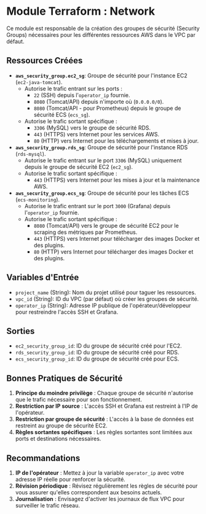 # Module Terraform : Network

Ce module est responsable de la création des groupes de sécurité (Security Groups) nécessaires pour les différentes ressources AWS dans le VPC par défaut.

## Ressources Créées

*   **`aws_security_group.ec2_sg`**: Groupe de sécurité pour l'instance EC2 (`ec2-java-tomcat`).
    *   Autorise le trafic entrant sur les ports :
        *   `22` (SSH) depuis l'`operator_ip` fournie.
        *   `8080` (Tomcat/API) depuis n'importe où (`0.0.0.0/0`).
        *   `8080` (Tomcat/API - pour Prometheus) depuis le groupe de sécurité ECS (`ecs_sg`).
    *   Autorise le trafic sortant spécifique :
        *   `3306` (MySQL) vers le groupe de sécurité RDS.
        *   `443` (HTTPS) vers Internet pour les services AWS.
        *   `80` (HTTP) vers Internet pour les téléchargements et mises à jour.
*   **`aws_security_group.rds_sg`**: Groupe de sécurité pour l'instance RDS (`rds-mysql`).
    *   Autorise le trafic entrant sur le port `3306` (MySQL) uniquement depuis le groupe de sécurité EC2 (`ec2_sg`).
    *   Autorise le trafic sortant spécifique :
        *   `443` (HTTPS) vers Internet pour les mises à jour et la maintenance AWS.
*   **`aws_security_group.ecs_sg`**: Groupe de sécurité pour les tâches ECS (`ecs-monitoring`).
    *   Autorise le trafic entrant sur le port `3000` (Grafana) depuis l'`operator_ip` fournie.
    *   Autorise le trafic sortant spécifique :
        *   `8080` (Tomcat/API) vers le groupe de sécurité EC2 pour le scraping des métriques par Prometheus.
        *   `443` (HTTPS) vers Internet pour télécharger des images Docker et des plugins.
        *   `80` (HTTP) vers Internet pour télécharger des images Docker et des plugins.

## Variables d'Entrée

*   `project_name` (String): Nom du projet utilisé pour taguer les ressources.
*   `vpc_id` (String): ID du VPC (par défaut) où créer les groupes de sécurité.
*   `operator_ip` (String): Adresse IP publique de l'opérateur/développeur pour restreindre l'accès SSH et Grafana.

## Sorties

*   `ec2_security_group_id`: ID du groupe de sécurité créé pour l'EC2.
*   `rds_security_group_id`: ID du groupe de sécurité créé pour RDS.
*   `ecs_security_group_id`: ID du groupe de sécurité créé pour ECS.

## Bonnes Pratiques de Sécurité

1. **Principe du moindre privilège** : Chaque groupe de sécurité n'autorise que le trafic nécessaire pour son fonctionnement.
2. **Restriction par IP source** : L'accès SSH et Grafana est restreint à l'IP de l'opérateur.
3. **Restriction par groupe de sécurité** : L'accès à la base de données est restreint au groupe de sécurité EC2.
4. **Règles sortantes spécifiques** : Les règles sortantes sont limitées aux ports et destinations nécessaires.

## Recommandations

1. **IP de l'opérateur** : Mettez à jour la variable `operator_ip` avec votre adresse IP réelle pour renforcer la sécurité.
2. **Révision périodique** : Révisez régulièrement les règles de sécurité pour vous assurer qu'elles correspondent aux besoins actuels.
3. **Journalisation** : Envisagez d'activer les journaux de flux VPC pour surveiller le trafic réseau.
